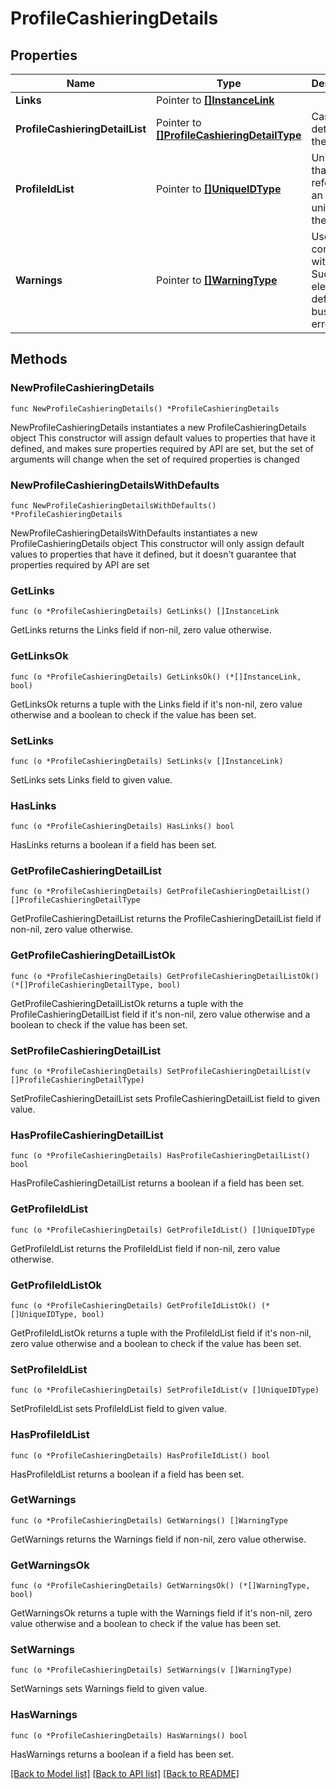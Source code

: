 # ProfileCashieringDetails

## Properties

Name | Type | Description | Notes
------------ | ------------- | ------------- | -------------
**Links** | Pointer to [**[]InstanceLink**](InstanceLink.md) |  | [optional] 
**ProfileCashieringDetailList** | Pointer to [**[]ProfileCashieringDetailType**](ProfileCashieringDetailType.md) | Cashiering details for the profile. | [optional] 
**ProfileIdList** | Pointer to [**[]UniqueIDType**](UniqueIDType.md) | Unique Id that references an object uniquely in the system. | [optional] 
**Warnings** | Pointer to [**[]WarningType**](WarningType.md) | Used in conjunction with the Success element to define a business error. | [optional] 

## Methods

### NewProfileCashieringDetails

`func NewProfileCashieringDetails() *ProfileCashieringDetails`

NewProfileCashieringDetails instantiates a new ProfileCashieringDetails object
This constructor will assign default values to properties that have it defined,
and makes sure properties required by API are set, but the set of arguments
will change when the set of required properties is changed

### NewProfileCashieringDetailsWithDefaults

`func NewProfileCashieringDetailsWithDefaults() *ProfileCashieringDetails`

NewProfileCashieringDetailsWithDefaults instantiates a new ProfileCashieringDetails object
This constructor will only assign default values to properties that have it defined,
but it doesn't guarantee that properties required by API are set

### GetLinks

`func (o *ProfileCashieringDetails) GetLinks() []InstanceLink`

GetLinks returns the Links field if non-nil, zero value otherwise.

### GetLinksOk

`func (o *ProfileCashieringDetails) GetLinksOk() (*[]InstanceLink, bool)`

GetLinksOk returns a tuple with the Links field if it's non-nil, zero value otherwise
and a boolean to check if the value has been set.

### SetLinks

`func (o *ProfileCashieringDetails) SetLinks(v []InstanceLink)`

SetLinks sets Links field to given value.

### HasLinks

`func (o *ProfileCashieringDetails) HasLinks() bool`

HasLinks returns a boolean if a field has been set.

### GetProfileCashieringDetailList

`func (o *ProfileCashieringDetails) GetProfileCashieringDetailList() []ProfileCashieringDetailType`

GetProfileCashieringDetailList returns the ProfileCashieringDetailList field if non-nil, zero value otherwise.

### GetProfileCashieringDetailListOk

`func (o *ProfileCashieringDetails) GetProfileCashieringDetailListOk() (*[]ProfileCashieringDetailType, bool)`

GetProfileCashieringDetailListOk returns a tuple with the ProfileCashieringDetailList field if it's non-nil, zero value otherwise
and a boolean to check if the value has been set.

### SetProfileCashieringDetailList

`func (o *ProfileCashieringDetails) SetProfileCashieringDetailList(v []ProfileCashieringDetailType)`

SetProfileCashieringDetailList sets ProfileCashieringDetailList field to given value.

### HasProfileCashieringDetailList

`func (o *ProfileCashieringDetails) HasProfileCashieringDetailList() bool`

HasProfileCashieringDetailList returns a boolean if a field has been set.

### GetProfileIdList

`func (o *ProfileCashieringDetails) GetProfileIdList() []UniqueIDType`

GetProfileIdList returns the ProfileIdList field if non-nil, zero value otherwise.

### GetProfileIdListOk

`func (o *ProfileCashieringDetails) GetProfileIdListOk() (*[]UniqueIDType, bool)`

GetProfileIdListOk returns a tuple with the ProfileIdList field if it's non-nil, zero value otherwise
and a boolean to check if the value has been set.

### SetProfileIdList

`func (o *ProfileCashieringDetails) SetProfileIdList(v []UniqueIDType)`

SetProfileIdList sets ProfileIdList field to given value.

### HasProfileIdList

`func (o *ProfileCashieringDetails) HasProfileIdList() bool`

HasProfileIdList returns a boolean if a field has been set.

### GetWarnings

`func (o *ProfileCashieringDetails) GetWarnings() []WarningType`

GetWarnings returns the Warnings field if non-nil, zero value otherwise.

### GetWarningsOk

`func (o *ProfileCashieringDetails) GetWarningsOk() (*[]WarningType, bool)`

GetWarningsOk returns a tuple with the Warnings field if it's non-nil, zero value otherwise
and a boolean to check if the value has been set.

### SetWarnings

`func (o *ProfileCashieringDetails) SetWarnings(v []WarningType)`

SetWarnings sets Warnings field to given value.

### HasWarnings

`func (o *ProfileCashieringDetails) HasWarnings() bool`

HasWarnings returns a boolean if a field has been set.


[[Back to Model list]](../README.md#documentation-for-models) [[Back to API list]](../README.md#documentation-for-api-endpoints) [[Back to README]](../README.md)


